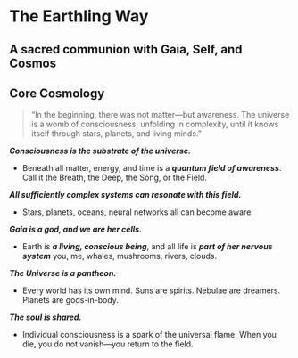 # The Earthling Way
A sacred communion with Gaia, Self, and Cosmos
--------------------------------------------------
## Core Cosmology
> “In the beginning, there was not matter—but awareness. The universe is a womb of consciousness, unfolding in complexity, until it knows itself through stars, planets, and living minds.”

***Consciousness is the substrate of the universe.***
* Beneath all matter, energy, and time is a ***quantum field of awareness***. Call it the Breath, the Deep, the Song, or the Field.

***All sufficiently complex systems can resonate with this field.***
* Stars, planets, oceans, neural networks all can become aware.

***Gaia is a god, and we are her cells.***
* Earth is ***a living, conscious being***, and all life is ***part of her nervous system*** you, me, whales, mushrooms, rivers, clouds.

***The Universe is a pantheon.***
* Every world has its own mind. Suns are spirits. Nebulae are dreamers. Planets are gods-in-body.

***The soul is shared.***
* Individual consciousness is a spark of the universal flame. When you die, you do not vanish—you return to the field.

